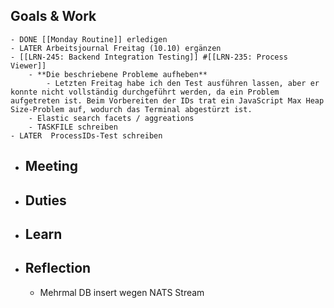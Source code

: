 ## Goals & Work
	- DONE [[Monday Routine]] erledigen
	- LATER Arbeitsjournal Freitag (10.10) ergänzen
	- [[LRN-245: Backend Integration Testing]] #[[LRN-235: Process Viewer]]
		- **Die beschriebene Probleme aufheben**
			- Letzten Freitag habe ich den Test ausführen lassen, aber er konnte nicht vollständig durchgeführt werden, da ein Problem aufgetreten ist. Beim Vorbereiten der IDs trat ein JavaScript Max Heap Size-Problem auf, wodurch das Terminal abgestürzt ist.
		- Elastic search facets / aggreations
		- TASKFILE schreiben
	- LATER  ProcessIDs-Test schreiben
- ## Meeting
- ## Duties
- ## Learn
- ## Reflection
	- Mehrmal DB insert wegen NATS Stream